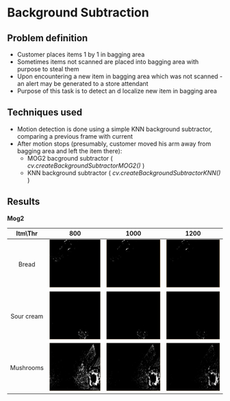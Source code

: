 # Background Subtraction

## Problem definition
- Customer places items 1 by 1 in bagging area
- Sometimes items not scanned are placed into bagging area with purpose to steal them
- Upon encountering a new item in bagging area which was not scanned - an alert may be generated to a store attendant
- Purpose of this task is to detect an d localize new item in bagging area

## Techniques used
- Motion detection is done using a simple KNN background subtractor, comparing a previous frame with current
- After motion stops (presumably, customer moved his arm away from bagging area and left the item there):
  - MOG2 bacground subtractor ( *cv.createBackgroundSubtractorMOG2()* )
  - KNN background subtractor ( *cv.createBackgroundSubtractorKNN()* )

## Results


**Mog2**

| Itm\Thr | 800 | 1000 | 1200 |
|:-----:|:-------------:|:-------------:|:--------:|
| Bread | <img src="Visuals/BackgroundSubtr/mask_duona_mog2_Thr800.png" width="298" height="112" />|<img src="Visuals/BackgroundSubtr/mask_duona_mog2_Thr1000.png" width="298" height="112" />|<img src="Visuals/BackgroundSubtr/mask_duona_mog2_Thr1200.png" width="298" height="112" />  |
| Sour cream | <img src="Visuals/BackgroundSubtr/mask_grietine_mog2_Thr800.png" width="298" height="112" />|<img src="Visuals/BackgroundSubtr/mask_grietine_mog2_Thr1000.png" width="298" height="112" />|<img src="Visuals/BackgroundSubtr/mask_grietine_mog2_Thr1200.png" width="298" height="112" />  |
| Mushrooms | <img src="Visuals/BackgroundSubtr/mask_grybai_mog2_Thr800.png" width="298" height="112" />|<img src="Visuals/BackgroundSubtr/mask_grybai_mog2_Thr1000.png" width="298" height="112" />|<img src="Visuals/BackgroundSubtr/mask_grybai_mog2_Thr1200.png" width="298" height="112" />  |
